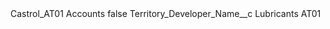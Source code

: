 <?xml version="1.0" encoding="UTF-8"?>
<CustomMetadata xmlns="http://soap.sforce.com/2006/04/metadata" xmlns:xsi="http://www.w3.org/2001/XMLSchema-instance" xmlns:xsd="http://www.w3.org/2001/XMLSchema">
    <label>Castrol_AT01 Accounts</label>
    <protected>false</protected>
    <values>
        <field>Territory_Developer_Name__c</field>
        <value xsi:type="xsd:string">Lubricants AT01</value>
    </values>
</CustomMetadata>

